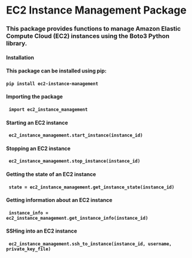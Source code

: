 # EC2 Instance Management Package

### This package provides functions to manage Amazon Elastic Compute Cloud (EC2) instances using the Boto3 Python library.

#### Installation

#### This package can be installed using pip:
#### `pip install ec2-instance-management`

#### Importing the package
#### ` import ec2_instance_management`

#### Starting an EC2 instance
#### ` ec2_instance_management.start_instance(instance_id)`

#### Stopping an EC2 instance
#### ` ec2_instance_management.stop_instance(instance_id)`

#### Getting the state of an EC2 instance
#### ` state = ec2_instance_management.get_instance_state(instance_id)`

#### Getting information about an EC2 instance
#### ` instance_info = ec2_instance_management.get_instance_info(instance_id)`

#### SSHing into an EC2 instance
#### ` ec2_instance_management.ssh_to_instance(instance_id, username, private_key_file)`
